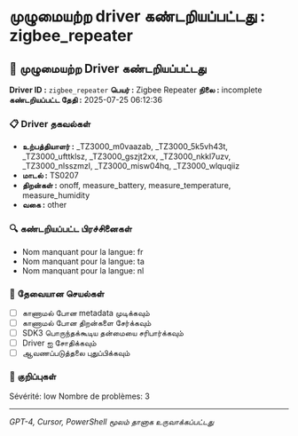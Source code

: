 # முழுமையற்ற driver கண்டறியப்பட்டது : zigbee_repeater

## 🚨 முழுமையற்ற Driver கண்டறியப்பட்டது

**Driver ID :** `zigbee_repeater`
**பெயர் :** Zigbee Repeater
**நிலை :** incomplete
**கண்டறியப்பட்ட தேதி :** 2025-07-25 06:12:36

### 📋 Driver தகவல்கள்
- **உற்பத்தியாளர் :** _TZ3000_m0vaazab, _TZ3000_5k5vh43t, _TZ3000_ufttklsz, _TZ3000_gszjt2xx, _TZ3000_nkkl7uzv, _TZ3000_nlsszmzl, _TZ3000_misw04hq, _TZ3000_wlquqiiz
- **மாடல் :** TS0207
- **திறன்கள் :** onoff, measure_battery, measure_temperature, measure_humidity
- **வகை :** other

### 🔍 கண்டறியப்பட்ட பிரச்சினைகள்
- Nom manquant pour la langue: fr
- Nom manquant pour la langue: ta
- Nom manquant pour la langue: nl

### 🎯 தேவையான செயல்கள்
- [ ] காணாமல் போன metadata முடிக்கவும்
- [ ] காணாமல் போன திறன்களை சேர்க்கவும்
- [ ] SDK3 பொருந்தக்கூடிய தன்மையை சரிபார்க்கவும்
- [ ] Driver ஐ சோதிக்கவும்
- [ ] ஆவணப்படுத்தலை புதுப்பிக்கவும்

### 📝 குறிப்புகள்
Sévérité: low
Nombre de problèmes: 3

---
*GPT-4, Cursor, PowerShell மூலம் தானாக உருவாக்கப்பட்டது*

